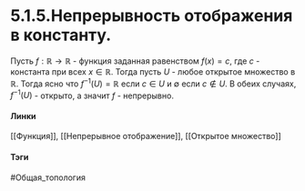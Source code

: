 # 5.1.5.Непрерывность отображения в константу.
Пусть $f:\mathbb{R}\rightarrow\mathbb{R}$ - функция заданная равенством $f(x)=c$, где $c$ - константа при всех $x\in\mathbb{R}$. Тогда пусть $U$ - любое открытое множество в $\mathbb{R}$. Тогда ясно что $f^{-1}(U)=\mathbb{R}$ если $c\in U$ и $\emptyset$ если $c\notin U$. В обеих случаях, $f^{-1}(U)$ - открыто, а значит $f$ - непрерывно.

#### Линки
[[Функция]],
[[Непрерывное отображение]],
[[Открытое множество]]
#### Тэги 
 #Общая_топология
